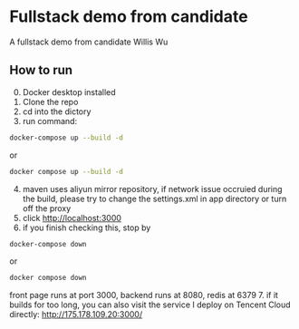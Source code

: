 # Fullstack demo from candidate
A fullstack demo from candidate Willis Wu 
## How to run
0. Docker desktop installed
1. Clone the repo
2. cd into the dictory
3. run command: 
```bash
docker-compose up --build -d
```
or
```bash
docker compose up --build -d
```
4. maven uses aliyun mirror repository, if network issue occruied during the build, please try to change the settings.xml in app directory or turn off the proxy
5. click <http://localhost:3000>
6. if you finish checking this, stop by
```bash
docker-compose down
```
or
```bash
docker compose down
```
front page runs at port 3000, backend runs at 8080, redis at 6379
7. if it builds for too long, you can also visit the service I deploy on Tencent Cloud directly:
<http://175.178.109.20:3000/>